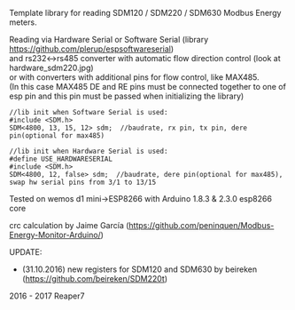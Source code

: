 Template library for reading SDM120 / SDM220 / SDM630 Modbus Energy meters.

Reading via Hardware Serial or Software Serial (library https://github.com/plerup/espsoftwareserial)<br>
and rs232<->rs485 converter with automatic flow direction control (look at hardware_sdm220.jpg)<br>
or with converters with additional pins for flow control, like MAX485.<br>
(In this case MAX485 DE and RE pins must be connected together to one of esp pin and this pin must be passed when initializing the library)
```
//lib init when Software Serial is used:
#include <SDM.h>
SDM<4800, 13, 15, 12> sdm;  //baudrate, rx pin, tx pin, dere pin(optional for max485)

//lib init when Hardware Serial is used:
#define USE_HARDWARESERIAL
#include <SDM.h>
SDM<4800, 12, false> sdm;  //baudrate, dere pin(optional for max485), swap hw serial pins from 3/1 to 13/15 
```

Tested on wemos d1 mini->ESP8266 with Arduino 1.8.3 & 2.3.0 esp8266 core

crc calculation by Jaime García (https://github.com/peninquen/Modbus-Energy-Monitor-Arduino/)

UPDATE:<br>
- (31.10.2016) new registers for SDM120 and SDM630 by beireken (https://github.com/beireken/SDM220t)

2016 - 2017 Reaper7
